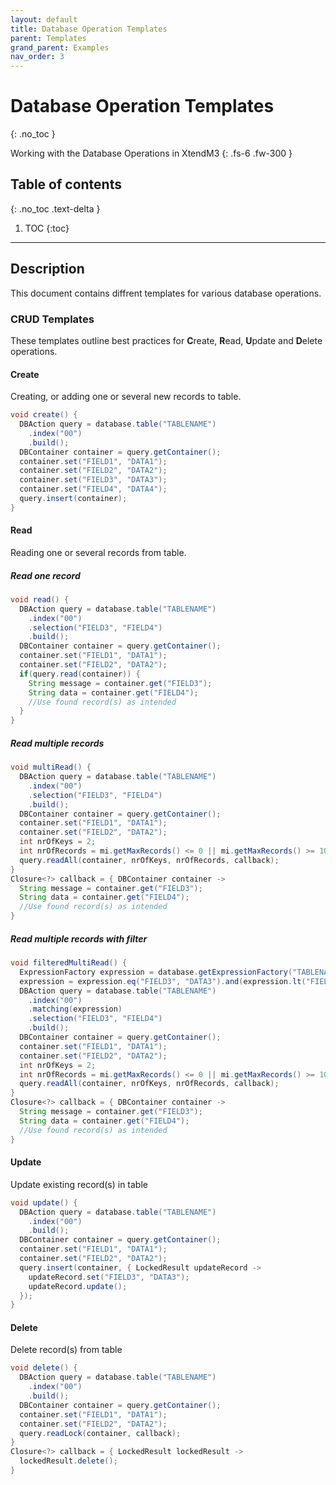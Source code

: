```yaml
---
layout: default
title: Database Operation Templates
parent: Templates
grand_parent: Examples
nav_order: 3
---
```


# Database Operation Templates
{: .no_toc }

Working with the Database Operations in XtendM3
{: .fs-6 .fw-300 }

## Table of contents
{: .no_toc .text-delta }

1. TOC
{:toc}

---

## Description
This document contains diffrent templates for various database operations.

### CRUD Templates
These templates outline best practices for **C**reate, **R**ead, **U**pdate and **D**elete operations.

#### Create
Creating, or adding one or several new records to table.
```groovy
void create() {
  DBAction query = database.table("TABLENAME")
    .index("00")
    .build();
  DBContainer container = query.getContainer();
  container.set("FIELD1", "DATA1");
  container.set("FIELD2", "DATA2");
  container.set("FIELD3", "DATA3");
  container.set("FIELD4", "DATA4");
  query.insert(container);
}
```

#### Read
Reading one or several records from table.

##### Read one record
```groovy
void read() {
  DBAction query = database.table("TABLENAME")
    .index("00")
    .selection("FIELD3", "FIELD4")
    .build();
  DBContainer container = query.getContainer();
  container.set("FIELD1", "DATA1");
  container.set("FIELD2", "DATA2");
  if(query.read(container)) {
    String message = container.get("FIELD3");
    String data = container.get("FIELD4");
    //Use found record(s) as intended
  }
}
```
##### Read multiple records
```groovy
void multiRead() {
  DBAction query = database.table("TABLENAME")
    .index("00")
    .selection("FIELD3", "FIELD4")
    .build();
  DBContainer container = query.getContainer();
  container.set("FIELD1", "DATA1");
  container.set("FIELD2", "DATA2");
  int nrOfKeys = 2;
  int nrOfRecords = mi.getMaxRecords() <= 0 || mi.getMaxRecords() >= 10000? 10000: mi.getMaxRecords();
  query.readAll(container, nrOfKeys, nrOfRecords, callback);
}
Closure<?> callback = { DBContainer container ->
  String message = container.get("FIELD3");
  String data = container.get("FIELD4");
  //Use found record(s) as intended
}
```
##### Read multiple records with filter
```groovy
void filteredMultiRead() {
  ExpressionFactory expression = database.getExpressionFactory("TABLENAME");
  expression = expression.eq("FIELD3", "DATA3").and(expression.lt("FIELD1", "DATA1"));
  DBAction query = database.table("TABLENAME")
    .index("00")
    .matching(expression)
    .selection("FIELD3", "FIELD4")
    .build();
  DBContainer container = query.getContainer();
  container.set("FIELD1", "DATA1");
  container.set("FIELD2", "DATA2");
  int nrOfKeys = 2;
  int nrOfRecords = mi.getMaxRecords() <= 0 || mi.getMaxRecords() >= 10000? 10000: mi.getMaxRecords();  
  query.readAll(container, nrOfKeys, nrOfRecords, callback);
}
Closure<?> callback = { DBContainer container ->
  String message = container.get("FIELD3");
  String data = container.get("FIELD4");
  //Use found record(s) as intended
}
```

#### Update
Update existing record(s) in table
```groovy
void update() {
  DBAction query = database.table("TABLENAME")
    .index("00")
    .build();
  DBContainer container = query.getContainer();
  container.set("FIELD1", "DATA1");
  container.set("FIELD2", "DATA2");
  query.insert(container, { LockedResult updateRecord ->
    updateRecord.set("FIELD3", "DATA3");
    updateRecord.update();
  });
}
```

#### Delete
Delete record(s) from table
```groovy
void delete() {
  DBAction query = database.table("TABLENAME")
    .index("00")
    .build();
  DBContainer container = query.getContainer();
  container.set("FIELD1", "DATA1");
  container.set("FIELD2", "DATA2");
  query.readLock(container, callback);
}
Closure<?> callback = { LockedResult lockedResult ->
  lockedResult.delete();
}
```